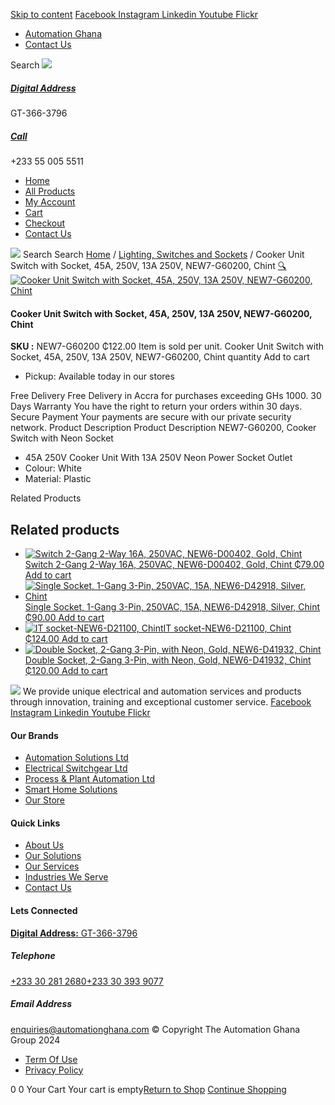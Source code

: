 [Skip to content](https://store.automationghana.com/product/cooker-switch-new7-g60200-chint/#content)
[ Facebook ](https://www.facebook.com/automationgh/) [ Instagram ](https://www.instagram.com/automationgh/) [ Linkedin ](https://www.linkedin.com/company/the-automation-ghana-limited/) [ Youtube ](https://www.youtube.com/channel/UCurrRDUSm5oIW39VXjn1u0w) [ Flickr ](https://www.flickr.com/photos/181794037@N07/)
  * [ Automation Ghana ](https://automationghana.com)
  * [ Contact Us ](https://store.automationghana.com/contact/)


Search
[ ![](https://store.automationghana.com/wp-content/uploads/2024/04/Website-TAGG-Logo-BLUE.png) ](https://store.automationghana.com/)
[ ](https://maps.app.goo.gl/m4xeaagWCNbLk4jM6)
#####  [ Digital Address ](https://maps.app.goo.gl/m4xeaagWCNbLk4jM6)
GT-366-3796 
[ ](tel:+233550055511)
#####  [ Call ](tel:+233550055511)
+233 55 005 5511 
  * [Home](https://store.automationghana.com/)
  * [All Products](https://store.automationghana.com/shop/)
  * [My Account](https://store.automationghana.com/my-account/)
  * [Cart](https://store.automationghana.com/cart/)
  * [Checkout](https://store.automationghana.com/checkout/)
  * [Contact Us](https://store.automationghana.com/contact/)


[![](https://store.automationghana.com/wp-content/uploads/2024/04/AutomationGhana_logo_white.png)](https://store.automationghana.com)
Search
Search
[Home](https://store.automationghana.com) / [Lighting, Switches and Sockets](https://store.automationghana.com/product-category/lighting-switches-and-sockets/) / Cooker Unit Switch with Socket, 45A, 250V, 13A 250V, NEW7-G60200, Chint
[🔍](https://store.automationghana.com/product/cooker-switch-new7-g60200-chint/)
[![Cooker Unit Switch with Socket, 45A, 250V, 13A 250V, NEW7-G60200, Chint](https://store.automationghana.com/wp-content/uploads/2020/04/45A-Cooker-Unit-NEW7-60100-Chint-600x600.png)](https://store.automationghana.com/wp-content/uploads/2020/04/45A-Cooker-Unit-NEW7-60100-Chint.png)
####  Cooker Unit Switch with Socket, 45A, 250V, 13A 250V, NEW7-G60200, Chint 
**SKU :** NEW7-G60200 
₵122.00
Item is sold per unit.
Cooker Unit Switch with Socket, 45A, 250V, 13A 250V, NEW7-G60200, Chint quantity
Add to cart
  * Pickup: Available today in our stores


Free Delivery 
Free Delivery in Accra for purchases exceeding GHs 1000. 
30 Days Warranty 
You have the right to return your orders within 30 days. 
Secure Payment 
Your payments are secure with our private security network. 
Product Description
Product Description
NEW7-G60200, Cooker Switch with Neon Socket 
  * 45A 250V Cooker Unit With 13A 250V Neon Power Socket Outlet
  * Colour: White
  * Material: Plastic


Related Products 
## Related products
  * [![Switch 2-Gang 2-Way 16A, 250VAC, NEW6-D00402, Gold, Chint](https://store.automationghana.com/wp-content/uploads/2020/04/2-gang-gold-300x300.jpg)Switch 2-Gang 2-Way 16A, 250VAC, NEW6-D00402, Gold, Chint ₵79.00 ](https://store.automationghana.com/product/switch-new6-d00402-chint/)
[Add to cart](https://store.automationghana.com/product/cooker-switch-new7-g60200-chint/?add-to-cart=1539)
  * [![Single Socket, 1-Gang 3-Pin, 250VAC, 15A, NEW6-D42918, Silver, Chint](https://store.automationghana.com/wp-content/uploads/2020/04/NEW6-D42900-300x300.jpg)Single Socket, 1-Gang 3-Pin, 250VAC, 15A, NEW6-D42918, Silver, Chint ₵90.00 ](https://store.automationghana.com/product/single-socket-new6-d42918-chint/)
[Add to cart](https://store.automationghana.com/product/cooker-switch-new7-g60200-chint/?add-to-cart=1525)
  * [![IT socket-NEW6-D21100, Chint](https://store.automationghana.com/wp-content/uploads/2020/04/the-two-300x300.jpg)IT socket-NEW6-D21100, Chint ₵124.00 ](https://store.automationghana.com/product/it-socket-new6-d21100-chint/)
[Add to cart](https://store.automationghana.com/product/cooker-switch-new7-g60200-chint/?add-to-cart=1519)
  * [![Double Socket, 2-Gang 3-Pin, with Neon, Gold, NEW6-D41932, Chint](https://store.automationghana.com/wp-content/uploads/2020/04/SOCKET-3-300x300.jpg)Double Socket, 2-Gang 3-Pin, with Neon, Gold, NEW6-D41932, Chint ₵120.00 ](https://store.automationghana.com/product/double-socket-new6-d41932-chint/)
[Add to cart](https://store.automationghana.com/product/cooker-switch-new7-g60200-chint/?add-to-cart=1508)


![](https://store.automationghana.com/wp-content/uploads/2024/04/AutomationGhana_logo_white.png)
We provide unique electrical and automation services and products through innovation, training and exceptional customer service.
[ Facebook ](https://www.facebook.com/automationgh/) [ Instagram ](https://www.instagram.com/automationgh/) [ Linkedin ](https://www.linkedin.com/company/the-automation-ghana-limited/) [ Youtube ](https://www.youtube.com/channel/UCurrRDUSm5oIW39VXjn1u0w) [ Flickr ](https://www.flickr.com/photos/181794037@N07/)
#### Our Brands
  * [ Automation Solutions Ltd ](https://store.automationghana.com/product/cooker-switch-new7-g60200-chint/)
  * [ Electrical Switchgear Ltd ](https://store.automationghana.com/product/cooker-switch-new7-g60200-chint/)
  * [ Process & Plant Automation Ltd ](https://store.automationghana.com/product/cooker-switch-new7-g60200-chint/)
  * [ Smart Home Solutions ](https://store.automationghana.com/product/cooker-switch-new7-g60200-chint/)
  * [ Our Store ](https://store.automationghana.com/product/cooker-switch-new7-g60200-chint/)


#### Quick Links
  * [ About Us ](https://store.automationghana.com/product/cooker-switch-new7-g60200-chint/)
  * [ Our Solutions ](https://store.automationghana.com/product/cooker-switch-new7-g60200-chint/)
  * [ Our Services ](https://store.automationghana.com/product/cooker-switch-new7-g60200-chint/)
  * [ Industries We Serve ](https://store.automationghana.com/product/cooker-switch-new7-g60200-chint/)
  * [ Contact Us ](https://store.automationghana.com/product/cooker-switch-new7-g60200-chint/)


#### Lets Connected
[**Digital Address:** GT-366-3796](https://maps.app.goo.gl/m4xeaagWCNbLk4jM6)
#####  Telephone 
[ +233 30 281 2680](tel:+233302812680)[+233 30 393 9077](https://store.automationghana.com/product/cooker-switch-new7-g60200-chint/+233303939077)
#####  Email Address 
enquiries@automationghana.com 
© Copyright The Automation Ghana Group 2024
  * [ Term Of Use ](https://store.automationghana.com/product/cooker-switch-new7-g60200-chint/)
  * [ Privacy Policy ](https://store.automationghana.com/product/cooker-switch-new7-g60200-chint/)


0
0
Your Cart
Your cart is empty[Return to Shop](https://store.automationghana.com/shop/)
[Continue Shopping](https://store.automationghana.com/product/cooker-switch-new7-g60200-chint/)

